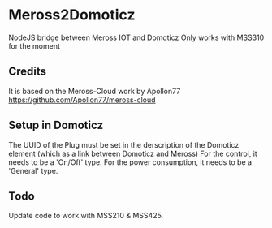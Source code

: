 # Meross2Domoticz
NodeJS bridge between Meross IOT and Domoticz
Only works with MSS310 for the moment

## Credits
It is based on the Meross-Cloud work by Apollon77
https://github.com/Apollon77/meross-cloud

## Setup in Domoticz
The UUID of the Plug must be set in the derscription of the Domoticz element (which as a link between Domoticz and Meross)
For the control, it needs to be a 'On/Off' type.
For the power consumption, it needs to be a 'General' type.

## Todo
Update code to work with MSS210 & MSS425.
